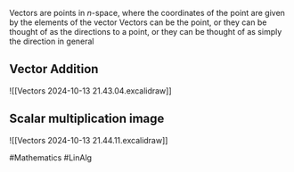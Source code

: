 Vectors are points in $n$-space, where the coordinates of the point are given by the elements of the vector
Vectors can be the point, or they can be thought of as the directions to a point, or they can be thought of as simply the direction in general
## Vector Addition
![[Vectors 2024-10-13 21.43.04.excalidraw]]

## Scalar multiplication image
![[Vectors 2024-10-13 21.44.11.excalidraw]]

#Mathematics #LinAlg 